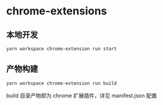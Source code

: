 # chrome-extensions

## 本地开发

```sh
yarn workspace chrome-extension run start
```

## 产物构建

```sh
yarn workspace chrome-extension run build
```

build 目录产物即为 chrome 扩展插件，详见 manifest.json 配置
